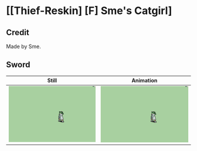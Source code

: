 # [\[Thief-Reskin\] \[F\] Sme's Catgirl]

## Credit

Made by Sme.
	
## Sword

| Still | Animation |
| :---: | :-------: |
| ![Sword still](./Sword_000.png) | ![Sword animation](./Sword.gif) |
